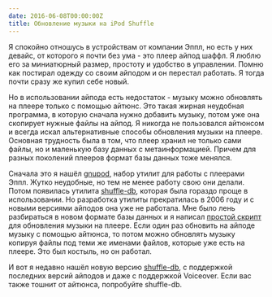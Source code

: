 ```yaml
---
date: 2016-06-08T00:00:00Z
title: Обновление музыки на iPod Shuffle
---
```


Я спокойно отношусь в устройствам от компании Эппл, но есть у них девайс, от
которого я почти без ума - это плеер айпод шаффл. Я люблю его за миниатюрный размер,
простоту и удобство в управлении. Помню как постирал одежду со своим айподом и
он перестал работать. Я тогда почти сразу же купил себе новый.

Но в использовании айпода есть недостаток - музыку можно обновлять на плеере
только с помощью айтюнс.  Это такая жирная неудобная программа, в которую
сначала нужно добавить музыку, потом уже она скопирует нужные файлы на айпод. Я
никогда не пользовался айтюнсом и всегда искал альтернативные способы обновления
музыки на плеере. Основная трудность была в том, что плеер хранил не только сами файлы,
но и маленькую базу данных с метаинформацией. Причем для разных поколений плееров формат базы данных тоже менялся.

Сначала это я нашёл [gnupod](https://www.gnu.org/software/gnupod/index.html),
набор утилит для работы с плеерами Эппл. Жутко неудобные, но тем не менее работу
свою они делали. Потом появилась утилита
[shuffle-db](http://shuffle-db.sourceforge.net/), которая была гораздо проще в
использовании. Но разработка утилиты прекратилась в 2006 году и с новыми
версиями айподов она уже не работала. Мне было лень разбираться в новом формате
базы данных и я написал [простой скрипт](https://github.com/ligurio/ipodsync)
для обновления музыки на плеере.  Если один раз обновить на айподе музыку с
помощью айтюнса, то потом можно обновлять музыку копируя файлы под теми же
именами файлов, которые уже есть на плеере. Это был костыль, но он работал.

И вот я недавно нашёл новую версию [shuffle-db](https://github.com/nims11/IPod-Shuffle-4g),
с поддержкой последних версий айподов и даже с поддержкой Voiceover. Если вас также тошнит от айтюнса,
попробуйте shuffle-db.
